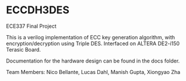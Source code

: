 # ECCDH3DES
ECE337 Final Project

This is a verilog implementation of ECC key generation algorithm, with encryption/decryption using Triple DES.
Interfaced on ALTERA DE2-i150 Terasic Board.

Documentation for the hardware design can be found in the docs folder.


Team Members: Nico Bellante, Lucas Dahl, Manish Gupta, Xiongyao Zha
